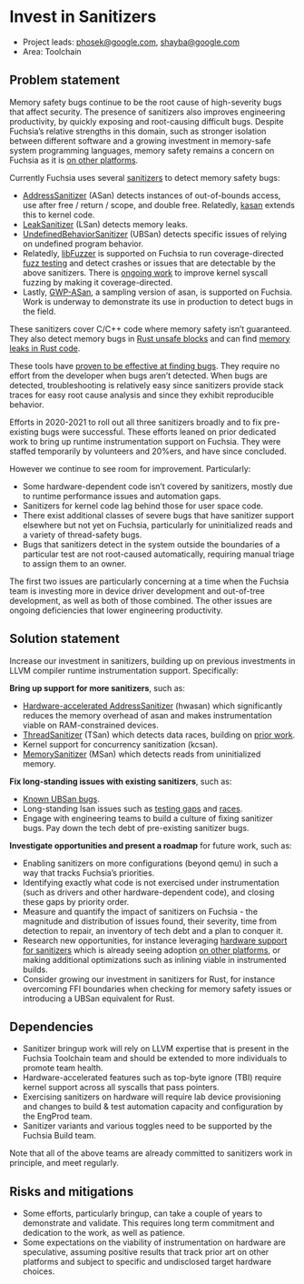 # Invest in Sanitizers

- Project leads: phosek@google.com, shayba@google.com
- Area: Toolchain

## Problem statement

Memory safety bugs continue to be the root cause of high-severity bugs that
affect security. The presence of sanitizers also improves engineering
productivity, by quickly exposing and root-causing difficult bugs. Despite
Fuchsia’s relative strengths in this domain, such as stronger isolation between
different software and a growing investment in memory-safe system programming
languages, memory safety remains a concern on Fuchsia as it is
[on other platforms][queue-hardening-enhancements].

Currently Fuchsia uses several [sanitizers] to detect memory safety bugs:

- [AddressSanitizer][asan] (ASan) detects instances of out-of-bounds access, use
  after free / return / scope, and double free. Relatedly, [kasan] extends this
  to kernel code.
- [LeakSanitizer][lsan] (LSan) detects memory leaks.
- [UndefinedBehaviorSanitizer][ubsan] (UBSan) detects specific issues of relying
  on undefined program behavior.
- Relatedly, [libFuzzer] is supported on Fuchsia to run coverage-directed
  [fuzz testing][fuzz-testing] and detect crashes or issues that are detectable
  by the above sanitizers. There is [ongoing work][rfc-0078] to improve kernel
  syscall fuzzing by making it coverage-directed.
- Lastly, [GWP-ASan], a sampling version of asan, is supported on Fuchsia.
  Work is underway to demonstrate its use in production to detect bugs in the
  field.

These sanitizers cover C/C++ code where memory safety isn’t guaranteed. They
also detect memory bugs in [Rust unsafe blocks][rust-unsafe] and can find
[memory leaks in Rust code][rust-leaking].

These tools have [proven to be effective at finding bugs][fxb-sanitizers]. They
require no effort from the developer when bugs aren’t detected. When bugs are
detected, troubleshooting is relatively easy since sanitizers provide stack
traces for easy root cause analysis and since they exhibit reproducible
behavior.

Efforts in 2020-2021 to roll out all three sanitizers broadly and to fix
pre-existing bugs were successful. These efforts leaned on prior dedicated work
to bring up runtime instrumentation support on Fuchsia. They were staffed
temporarily by volunteers and 20%ers, and have since concluded.

However we continue to see room for improvement. Particularly:

- Some hardware-dependent code isn’t covered by sanitizers, mostly due to
  runtime performance issues and automation gaps.
- Sanitizers for kernel code lag behind those for user space code.
- There exist additional classes of severe bugs that have sanitizer support
  elsewhere but not yet on Fuchsia, particularly for uninitialized reads and a
  variety of thread-safety bugs.
- Bugs that sanitizers detect in the system outside the boundaries of a
  particular test are not root-caused automatically, requiring manual triage to
  assign them to an owner.

The first two issues are particularly concerning at a time when the Fuchsia team
is investing more in device driver development and out-of-tree development, as
well as both of those combined. The other issues are ongoing deficiencies that
lower engineering productivity.

## Solution statement

Increase our investment in sanitizers, building up on previous investments in
LLVM compiler runtime instrumentation support. Specifically:

**Bring up support for more sanitizers**, such as:

- [Hardware-accelerated AddressSanitizer][hwasan] (hwasan) which significantly
  reduces the memory overhead of asan and makes instrumentation viable on
  RAM-constrained devices.
- [ThreadSanitizer][tsan] (TSan) which detects data races, building on
  [prior work][fxr-362634-359540].
- Kernel support for concurrency sanitization (kcsan).
- [MemorySanitizer][msan] (MSan) which detects reads from uninitialized memory.

**Fix long-standing issues with existing sanitizers**, such as:

- [Known UBSan bugs][ubsan-open-project].
- Long-standing lsan issues such as [testing gaps][fxb56628] and
  [races][fxb66819].
- Engage with engineering teams to build a culture of fixing sanitizer bugs. Pay
  down the tech debt of pre-existing sanitizer bugs.

**Investigate opportunities and present a roadmap** for future work, such as:

- Enabling sanitizers on more configurations (beyond qemu) in such a way that
  tracks Fuchsia’s priorities.
- Identifying exactly what code is not exercised under instrumentation (such as
  drivers and other hardware-dependent code), and closing these gaps by priority
  order.
- Measure and quantify the impact of sanitizers on Fuchsia - the magnitude and
  distribution of issues found, their severity, time from detection to repair,
  an inventory of tech debt and a plan to conquer it.
- Research new opportunities, for instance leveraging
  [hardware support for sanitizers][arm-mte] which is already seeing adoption
  [on other platforms][arm-mte-android], or making additional optimizations such
  as inlining viable in instrumented builds.
- Consider growing our investment in sanitizers for Rust, for instance
  overcoming FFI boundaries when checking for memory safety issues or
  introducing a UBSan equivalent for Rust.

## Dependencies

- Sanitizer bringup work will rely on LLVM expertise that is present in the
  Fuchsia Toolchain team and should be extended to more individuals to promote
  team health.
- Hardware-accelerated features such as top-byte ignore (TBI) require kernel
  support across all syscalls that pass pointers.
- Exercising sanitizers on hardware will require lab device provisioning and
  changes to build & test automation capacity and configuration by the EngProd
  team.
- Sanitizer variants and various toggles need to be supported by the Fuchsia
  Build team.

Note that all of the above teams are already committed to sanitizers work in
principle, and meet regularly.

## Risks and mitigations

- Some efforts, particularly bringup, can take a couple of years to demonstrate
  and validate. This requires long term commitment and dedication to the work,
  as well as patience.
- Some expectations on the viability of instrumentation on hardware are
  speculative, assuming positive results that track prior art on other platforms
  and subject to specific and undisclosed target hardware choices.

[arm-mte]: https://community.arm.com/developer/ip-products/processors/b/processors-ip-blog/posts/enhancing-memory-safety
[arm-mte-android]: https://security.googleblog.com/2019/08/adopting-arm-memory-tagging-extension.html
[asan]: https://clang.llvm.org/docs/AddressSanitizer.html
[fuzz-testing]: /docs/contribute/testing/fuzz_testing.md
[fxb-sanitizers]: https://bugs.fuchsia.dev/p/fuchsia/issues/list?q=label%3Aasan%20OR%20label%3Alsan%20OR%20label%3Aubsan%20OR%20label%3Alibfuzzer%20OR%20label%3AClusterFuzz&can=2
[fxb56628]: https://bugs.fuchsia.dev/p/fuchsia/issues/detail?id=56628
[fxb66819]: https://bugs.fuchsia.dev/p/fuchsia/issues/detail?id=66819
[fxr-362634-359540]: https://fuchsia-review.googlesource.com/q/change:362634+OR+change:359540
[gwp-asan]: https://llvm.org/docs/GwpAsan.html
[hwasan]: https://clang.llvm.org/docs/HardwareAssistedAddressSanitizerDesign.html
[kasan]: https://fuchsia.googlesource.com/fuchsia/+/refs/heads/main/zircon/kernel/lib/instrumentation/asan/README.md
[libfuzzer]: https://llvm.org/docs/LibFuzzer.html
[lsan]: https://clang.llvm.org/docs/LeakSanitizer.html
[msan]: https://clang.llvm.org/docs/MemorySanitizer.html
[queue-hardening-enhancements]: https://security.googleblog.com/2019/05/queue-hardening-enhancements.html
[rfc-0078]: /docs/contribute/governance/rfcs/0078_kernel_coverage_for_fuchsia_fuzzing.md
[rust-leaking]: https://doc.rust-lang.org/nomicon/leaking.html
[rust-unsafe]: https://doc.rust-lang.org/book/ch19-01-unsafe-rust.html
[sanitizers]: /docs/contribute/testing/sanitizers.md
[tsan]: https://clang.llvm.org/docs/ThreadSanitizer.html
[ubsan]: https://clang.llvm.org/docs/UndefinedBehaviorSanitizer.html
[ubsan-open-project]: /docs/contribute/open_projects/cpp/ubsan.md
